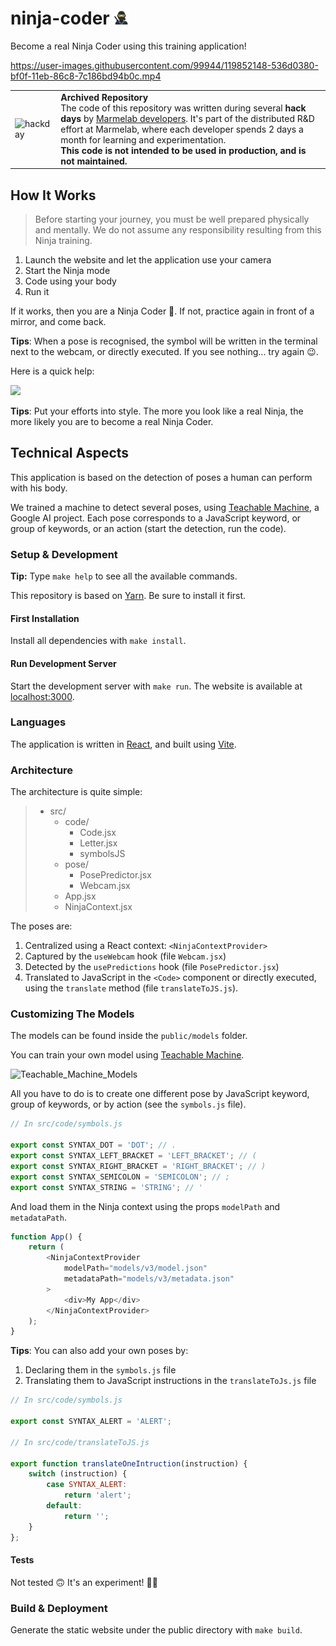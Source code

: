 # ninja-coder <img src="./public/logo.png" height="25px"></img>

Become a real Ninja Coder using this training application!

https://user-images.githubusercontent.com/99944/119852148-536d0380-bf0f-11eb-86c8-7c186bd94b0c.mp4

<table>
        <tr>
            <td><img width="60" src="https://cdnjs.cloudflare.com/ajax/libs/octicons/8.5.0/svg/beaker.svg" alt="hackday" /></td>
            <td><strong>Archived Repository</strong>
                <br />
                The code of this repository was written during several <strong>hack days</strong> by <a href="https://marmelab.com/en/jobs">Marmelab developers</a>. It's part of the distributed R&D effort at Marmelab, where each developer spends 2 days a month for learning and experimentation.
                <br />
                <strong>This code is not intended to be used in production, and is not maintained.</strong>
            </td>
        </tr>
</table>

## How It Works

> Before starting your journey, you must be well prepared physically and mentally. We do not assume any responsibility resulting from this Ninja training.

1. Launch the website and let the application use your camera
2. Start the Ninja mode
3. Code using your body
4. Run it

If it works, then you are a Ninja Coder 🎉.
If not, practice again in front of a mirror, and come back.

**Tips**: When a pose is recognised, the symbol will be written in the terminal next to the webcam, or directly executed. If you see nothing... try again 😉.

Here is a quick help:

<img src="./public/moves.png" height="300px"></img>

**Tips**: Put your efforts into style. The more you look like a real Ninja, the more likely you are to become a real Ninja Coder.

## Technical Aspects

This application is based on the detection of poses a human can perform with his body.

We trained a machine to detect several poses, using [Teachable Machine](https://teachablemachine.withgoogle.com/), a Google AI project. Each pose corresponds to a JavaScript keyword, or group of keywords, or an action (start the detection, run the code).

### Setup & Development

**Tip:** Type `make help` to see all the available commands.

This repository is based on [Yarn](https://yarnpkg.com). Be sure to install it first.

#### First Installation

Install all dependencies with `make install`.

#### Run Development Server

Start the development server with `make run`. The website is available at [localhost:3000](http://localhost:3000/).

### Languages

The application is written in [React](https://reactjs.org/), and built using [Vite](https://vitejs.dev/).

### Architecture

The architecture is quite simple:

> - src/
>   - code/
>       - Code.jsx
>       - Letter.jsx
>       - symbolsJS
>   - pose/
>       - PosePredictor.jsx
>       - Webcam.jsx
>   - App.jsx
>   - NinjaContext.jsx

The poses are:

1. Centralized using a React context: `<NinjaContextProvider>`
2. Captured by the `useWebcam` hook (file `Webcam.jsx`)
3. Detected by the `usePredictions` hook (file `PosePredictor.jsx`)
4. Translated to JavaScript in the `<Code>` component or directly executed,
   using the `translate` method (file `translateToJS.js`).

### Customizing The Models

The models can be found inside the `public/models` folder.

You can train your own model using [Teachable Machine](https://teachablemachine.withgoogle.com/).

![Teachable_Machine_Models](https://user-images.githubusercontent.com/99944/119851676-e48faa80-bf0e-11eb-9890-6d74f12176e8.png)

All you have to do is to create one different pose by JavaScript keyword, group of keywords, or by action (see the `symbols.js` file).

```js
// In src/code/symbols.js

export const SYNTAX_DOT = 'DOT'; // .
export const SYNTAX_LEFT_BRACKET = 'LEFT_BRACKET'; // (
export const SYNTAX_RIGHT_BRACKET = 'RIGHT_BRACKET'; // )
export const SYNTAX_SEMICOLON = 'SEMICOLON'; // ;
export const SYNTAX_STRING = 'STRING'; // '
```

And load them in the Ninja context using the props `modelPath` and `metadataPath`.

```js
function App() {
    return (
        <NinjaContextProvider
            modelPath="models/v3/model.json"
            metadataPath="models/v3/metadata.json"
        >
            <div>My App</div>
        </NinjaContextProvider>
    );
}
```

**Tips**: You can also add your own poses by:

1. Declaring them in the `symbols.js` file
2. Translating them to JavaScript instructions in the `translateToJs.js` file

```js
// In src/code/symbols.js

export const SYNTAX_ALERT = 'ALERT';

// In src/code/translateToJS.js

export function translateOneIntruction(instruction) {
    switch (instruction) {
        case SYNTAX_ALERT:
            return 'alert';
        default:
            return '';
    }
};
```

#### Tests

Not tested 🙃 It's an experiment! 👨‍🔬

### Build & Deployment

Generate the static website under the public directory with `make build`.
